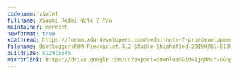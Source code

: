 ```yaml
---
codename: violet
fullname: Xiaomi Redmi Note 7 Pro
maintainer: merothh
newformat: true
xdathread: https://forum.xda-developers.com/redmi-note-7-pro/development/rom-bootleggersrom-4-1-stable-violet-t3926848
filename: BootleggersROM-Pie4violet.4.2-Stable-Shishufied-20190701-012001.zip
buildsize: 912415645
mirrorlink: https://drive.google.com/uc?export=download&id=1jqMMsY-GGppmS9_TAiD8MISq2SkcqWaA
---
```

